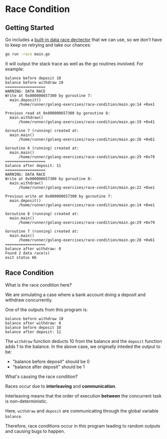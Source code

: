 # Race Condition

## Getting Started

Go includes a [built-in data race dectector](https://golang.org/doc/articles/race_detector) that we can use, so we don't have to keep on retrying and take our chances:

```bash
go run -race main.go
```

It will output the stack trace as well as the go routines involved. For example:

```
balance before deposit 10
balance before withdraw 10
==================
WARNING: DATA RACE
Write at 0x000000657300 by goroutine 7:
  main.deposit()
      /home/runner/golang-exercises/race-condition/main.go:14 +0xe1

Previous read at 0x000000657300 by goroutine 8:
  main.withdraw()
      /home/runner/golang-exercises/race-condition/main.go:19 +0x41

Goroutine 7 (running) created at:
  main.main()
      /home/runner/golang-exercises/race-condition/main.go:28 +0x61

Goroutine 8 (running) created at:
  main.main()
      /home/runner/golang-exercises/race-condition/main.go:29 +0x79
==================
balance after deposit: 11
==================
WARNING: DATA RACE
Write at 0x000000657300 by goroutine 8:
  main.withdraw()
      /home/runner/golang-exercises/race-condition/main.go:22 +0xe1

Previous write at 0x000000657300 by goroutine 7:
  main.deposit()
      /home/runner/golang-exercises/race-condition/main.go:14 +0xe1

Goroutine 8 (running) created at:
  main.main()
      /home/runner/golang-exercises/race-condition/main.go:29 +0x79

Goroutine 7 (running) created at:
  main.main()
      /home/runner/golang-exercises/race-condition/main.go:28 +0x61
==================
balance after withdraw: 0
Found 2 data race(s)
exit status 66
```

## Race Condition
What is the race condition here?

We are simulating a case where a bank account doing a deposit and withdraw concurrently.

One of the outputs from this program is:

```
balance before withdraw 10
balance after withdraw: 0
balance before deposit 10
balance after deposit: 11
```

The `withdraw` function deducts 10 from the balance and the `deposit` function adds 1 to the balance. In the above case, we originally inteded the output to be:
* "balance before deposit" should be 0
* "balance after deposit" should be 1

What's causing the race condition?

Races occur due to **interleaving** and **communication**.

Interleaving means that the order of execution **between** the concurrent task is non-deterministic.

Here, `withdraw` and `deposit` are communicating through the global variable `balance`.

Therefore, race conditions occur in this program leading to random outputs and causing bugs to happen.